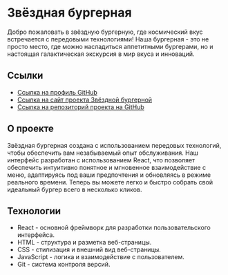 # Звёздная бургерная

Добро пожаловать в звёздную бургерную, где космический вкус встречается с передовыми технологиями! Наша бургерная - это не просто место, где можно насладиться аппетитными бургерами, но и настоящая галактическая экскурсия в мир вкуса и инноваций.

## Ссылки

- [Ссылка на профиль GitHub](https://github.com/Armagidosha)
- [Ссылка на сайт проекта Звёздной бургерной](https://armagidosha.github.io/react-stellar-burger/)
- [Ссылка на репозиторий проекта на GitHub](https://github.com/Armagidosha/react-stellar-burger)

## О проекте

Звёздная бургерная создана с использованием передовых технологий, чтобы обеспечить вам незабываемый опыт обслуживания. Наш интерфейс разработан с использованием React, что позволяет обеспечить интуитивно понятное и мгновенное взаимодействие с меню, адаптируясь под ваши предпочтения и обновляясь в режиме реального времени. Теперь вы можете легко и быстро собрать свой идеальный бургер всего в несколько кликов.

## Технологии

- React - основной фреймворк для разработки пользовательского интерфейса.
- HTML - структура и разметка веб-страницы.
- CSS - стилизация и внешний вид веб-страницы.
- JavaScript - логика и взаимодействие с пользователем.
- Git - система контроля версий.
